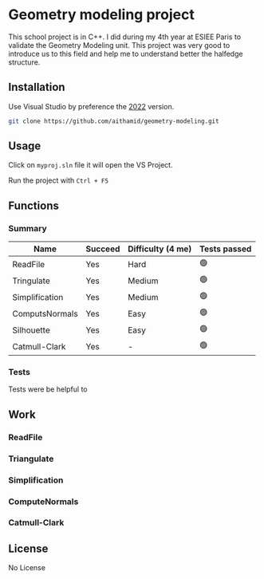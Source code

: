 # Geometry modeling project

This school project is in C++. I did during my 4th year at ESIEE Paris to validate the Geometry Modeling unit. This project was very good to introduce us to this field and help me to understand better the halfedge structure.

## Installation

Use Visual Studio by preference the [2022](https://visualstudio.microsoft.com/fr/thank-you-downloading-visual-studio/?sku=Professional&channel=Release&version=VS2022&source=VSLandingPage&cid=2030&passive=false) version.

```bash
git clone https://github.com/aithamid/geometry-modeling.git
```

## Usage

Click on `myproj.sln` file it will open the VS Project. 

Run the project with `Ctrl + F5`

## Functions

### Summary

| Name  |  Succeed | Difficulty (4 me) | Tests passed |
|---|---|---|---|
| ReadFile |  Yes       | Hard      |:green_circle:|
| Tringulate  | Yes     |  Medium   |:green_circle:|
| Simplification | Yes  |  Medium   |:green_circle:|
| ComputsNormals | Yes  |  Easy     |:green_circle:|
| Silhouette | Yes      |  Easy     |:green_circle:|
| Catmull-Clark | Yes   |  -        |:green_circle:|

### Tests

Tests were be helpful to 
## Work

### ReadFile

### Triangulate

### Simplification

### ComputeNormals

### Catmull-Clark




## License

No License